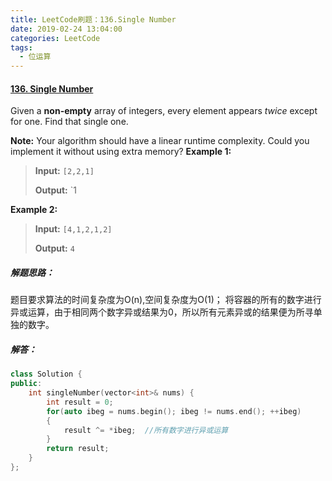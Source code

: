 ```yaml
---
title: LeetCode刷题：136.Single Number
date: 2019-02-24 13:04:00
categories: LeetCode
tags:
  - 位运算
---
```

#### [136\. Single Number](https://leetcode-cn.com/problems/single-number/)
Given a **non-empty** array of integers, every element appears *twice* except for one. Find that single one.

**Note:**
Your algorithm should have a linear runtime complexity. Could you implement it without using extra memory?
**Example 1:**
>**Input:** `[2,2,1]`
>
>**Output:** `1

**Example 2:**
>**Input:** `[4,1,2,1,2]`
>
>**Output:** `4`
##### 解题思路：
题目要求算法的时间复杂度为O(n),空间复杂度为O(1)；
将容器的所有的数字进行异或运算，由于相同两个数字异或结果为0，所以所有元素异或的结果便为所寻单独的数字。
##### 解答：
```cpp
class Solution {
public:
    int singleNumber(vector<int>& nums) {
        int result = 0;
        for(auto ibeg = nums.begin(); ibeg != nums.end(); ++ibeg)
        {
            result ^= *ibeg;  //所有数字进行异或运算 
        }
        return result;
    }
};
```